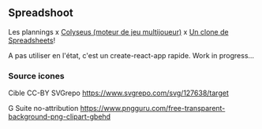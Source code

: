 ## Spreadshoot

Les plannings x [Colyseus (moteur de jeu multijoueur)](https://github.com/colyseus/colyseus) x [Un clone de Spreadsheets](https://github.com/handsontable/handsontable)!

A pas utiliser en l'état, c'est un create-react-app rapide. Work in progress...

### Source icones

Cible CC-BY SVGrepo https://www.svgrepo.com/svg/127638/target

G Suite no-attribution https://www.pngguru.com/free-transparent-background-png-clipart-gbehd
